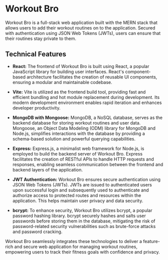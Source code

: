 # Workout Bro

Workout Bro is a full-stack web application built with the MERN stack that allows users to add their workout routines on to the application. Secured with authentication using JSON Web Tokens (JWTs), users can ensure that their routines stay private to them.

## Technical Features

- **React:** The frontend of Workout Bro is built using React, a popular JavaScript library for building user interfaces. React's component-based architecture facilitates the creation of reusable UI components, ensuring a modular and maintainable codebase.

- **Vite:** Vite is utilized as the frontend build tool, providing fast and efficient bundling and hot module replacement during development. Its modern development environment enables rapid iteration and enhances developer productivity.

- **MongoDB with Mongoose:** MongoDB, a NoSQL database, serves as the backend database for storing workout routines and user data. Mongoose, an Object Data Modeling (ODM) library for MongoDB and Node.js, simplifies interactions with the database by providing a schema-based solution and powerful querying capabilities.

- **Express:** Express.js, a minimalist web framework for Node.js, is employed to build the backend server of Workout Bro. Express facilitates the creation of RESTful APIs to handle HTTP requests and responses, enabling seamless communication between the frontend and backend layers of the application.

- **JWT Authentication:** Workout Bro ensures secure authentication using JSON Web Tokens (JWTs). JWTs are issued to authenticated users upon successful login and subsequently used to authenticate and authorize access to protected routes and resources within the application. This helps maintain user privacy and data security.

- **bcrypt:** To enhance security, Workout Bro utilizes bcrypt, a popular password hashing library. bcrypt securely hashes and salts user passwords before storing them in the database, mitigating the risk of password-related security vulnerabilities such as brute-force attacks and password cracking.

Workout Bro seamlessly integrates these technologies to deliver a feature-rich and secure web application for managing workout routines, empowering users to track their fitness goals with confidence and privacy.
